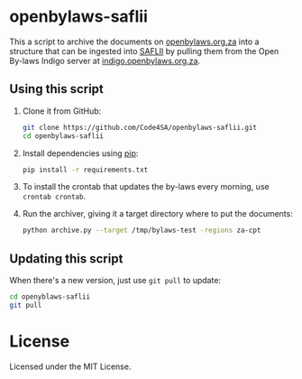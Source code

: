 # openbylaws-saflii

This a script to archive the documents on [openbylaws.org.za](http://openbylaws.org.za) into a
structure that can be ingested into [SAFLII](http://www.saflii.org/) by pulling them from the Open By-laws Indigo server at [indigo.openbylaws.org.za](https://indigo.openbylaws.org.za).

## Using this script

1. Clone it from GitHub:

    ```bash
    git clone https://github.com/Code4SA/openbylaws-saflii.git
    cd openbylaws-saflii
    ```

2. Install dependencies using [pip](https://pip.pypa.io/en/stable/):

    ```bash
    pip install -r requirements.txt
    ```

3. To install the crontab that updates the by-laws every morning, use ``crontab crontab``.

4. Run the archiver, giving it a target directory where to put the documents:

    ```bash
    python archive.py --target /tmp/bylaws-test -regions za-cpt
    ```


## Updating this script

When there's a new version, just use ``git pull`` to update:

```bash
cd openyblaws-saflii
git pull
```

# License

Licensed under the MIT License.

